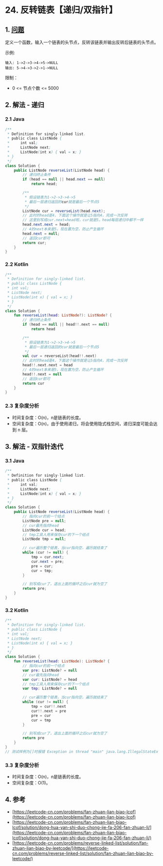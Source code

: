 # 24. 反转链表【递归/双指针】

## 1. [问题](https://leetcode-cn.com/problems/fan-zhuan-lian-biao-lcof)

定义一个函数，输入一个链表的头节点，反转该链表并输出反转后链表的头节点。

示例:

```
输入: 1->2->3->4->5->NULL
输出: 5->4->3->2->1->NULL
```

限制：

* 0 <= 节点个数 <= 5000

## 2. 解法 - 递归

### 2.1 Java

```java
/**
 * Definition for singly-linked list.
 * public class ListNode {
 *     int val;
 *     ListNode next;
 *     ListNode(int x) { val = x; }
 * }
 */
class Solution {
    public ListNode reverseList(ListNode head) {
        // 递归终止条件
        if (head == null || head.next == null) 
            return head;

        /**
         * 假设链表为1->2->3->4->5
         * 最后一层递归返回的cur就是最后一个节点5
         */
        ListNode cur = reverseList(head.next);
        // 此时的head是4，下面这个操作就是让5指向4，完成一次反转
        // 这里别写成cur.next=head啦，cur就是5，head每层递归中都不一样
        head.next.next = head;
        // 4的next本来是5，现在置为空，防止产生循环
        head.next = null;
        // 返回cur即可
        return cur;
    }
}
```

### 2.2 Kotlin

```kotlin
/**
 * Definition for singly-linked list.
 * public class ListNode {
 * int val;
 * ListNode next;
 * ListNode(int x) { val = x; }
 * }
 */
class Solution {
    fun reverseList(head: ListNode?): ListNode? {
        // 递归终止条件
        if (head == null || head!!.next == null)
            return head

        /**
         * 假设链表为1->2->3->4->5
         * 最后一层递归返回的cur就是最后一个节点5
         */
        val cur = reverseList(head!!.next)
        // 此时的head是4，下面这个操作就是让5指向4，完成一次反转
        head!!.next.next = head
        // 4的next本来是5，现在置为空，防止产生循环
        head!!.next = null
        // 返回cur即可
        return cur
    }
}
```

### 2.3 复杂度分析

* 时间复杂度：O(n)，n是链表的长度。
* 空间复杂度：O(n)，由于使用递归，将会使用隐式栈空间，递归深度可能会达到 n 层。

## 3. 解法 - 双指针迭代

### 3.1 Java

```java
/**
 * Definition for singly-linked list.
 * public class ListNode {
 *     int val;
 *     ListNode next;
 *     ListNode(int x) { val = x; }
 * }
 */
class Solution {
    public ListNode reverseList(ListNode head) {
        // 指向cur的前一个结点
        ListNode pre = null;
        // cur最先指向head
        ListNode cur = head;
        // tmp工具人用来保存cur的下一个结点
        ListNode tmp = null;

        // cur遍历整个链表，当cur指向空，遍历就结束了
        while (cur != null) {
            tmp = cur.next;
            cur.next = pre;
            pre = cur;
            cur = tmp;
        }

        // 别写成cur了，退出上面的循环之后cur就为空了
        return pre;
    }
}
```

### 3.2 Kotlin

```kotlin
/**
 * Definition for singly-linked list.
 * public class ListNode {
 * int val;
 * ListNode next;
 * ListNode(int x) { val = x; }
 * }
 */
class Solution {
    fun reverseList(head: ListNode): ListNode? {
        // 指向cur的前一个结点
        var pre: ListNode? = null
        // cur最先指向head
        var cur: ListNode? = head
        // tmp工具人用来保存cur的下一个结点
        var tmp: ListNode? = null

        // cur遍历整个链表，当cur指向空，遍历就结束了
        while (cur != null) {
            tmp = cur!!.next
            cur!!.next = pre
            pre = cur
            cur = tmp
        }

        // 别写成cur了，退出上面的循环之后cur就为空了
        return pre
    }
}
// 测试样例为[]时报错 Exception in thread "main" java.lang.IllegalStateException: param_1 must not be null 应该是kotlin不允许参数为空
```

### 3.3 复杂度分析

* 时间复杂度：O(n)，n是链表的长度。
* 空间复杂度：O(1)。

## 4. 参考

* [https://leetcode-cn.com/problems/fan-zhuan-lian-biao-lcof](https://leetcode-cn.com/problems/fan-zhuan-lian-biao-lcof)
* [https://leetcode-cn.com/problems/fan-zhuan-lian-biao-lcof/solution/dong-hua-yan-shi-duo-chong-jie-fa-206-fan-zhuan-li/](https://leetcode-cn.com/problems/fan-zhuan-lian-biao-lcof/solution/dong-hua-yan-shi-duo-chong-jie-fa-206-fan-zhuan-li/)
* [https://leetcode-cn.com/problems/reverse-linked-list/solution/fan-zhuan-lian-biao-by-leetcode/](https://leetcode-cn.com/problems/reverse-linked-list/solution/fan-zhuan-lian-biao-by-leetcode/)

